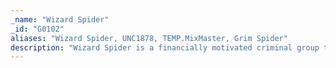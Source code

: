 ```yaml
---
_name: "Wizard Spider"
_id: "G0102"
aliases: "Wizard Spider, UNC1878, TEMP.MixMaster, Grim Spider"
description: "Wizard Spider is a financially motivated criminal group that has been conducting ransomware campaigns since at least August 2018 against a variety of organizations, ranging from major corporations to hospitals."
---
```

